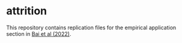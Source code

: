 # attrition

This repository contains replication files for the empirical application section in [Bai et al (2022)](https://arxiv.org/abs/2209.11840).